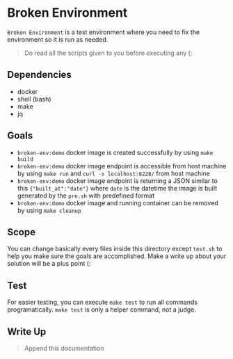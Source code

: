# Broken Environment

`Broken Environment` is a test environment where you need to fix the environment so it is run as needed.

> Do read all the scripts given to you before executing any (:

## Dependencies

- docker
- shell (bash)
- make
- jq

## Goals

- `broken-env:demo` docker image is created successfully by using `make build`
- `broken-env:demo` docker image endpoint is accessible from host machine by using `make run` and `curl -s localhost:8228/` from host machine
- `broken-env:demo` docker image endpoint is returning a JSON similar to this `{"built_at":"date"}` where `date` is the datetime the image is built generated by the `pre.sh` with predefined format
- `broken-env:demo` docker image and running container can be removed by using `make cleanup`

## Scope

You can change basically every files inside this directory except `test.sh` to help you make sure the goals are accomplished. Make a write up about your solution will be a plus point (:

## Test

For easier testing, you can execute `make test` to run all commands programatically.
`make test` is only a helper command, not a judge.

## Write Up

> Append this documentation
